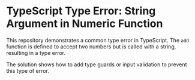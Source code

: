# TypeScript Type Error: String Argument in Numeric Function

This repository demonstrates a common type error in TypeScript. The `add` function is defined to accept two numbers but is called with a string, resulting in a type error.

The solution shows how to add type guards or input validation to prevent this type of error.